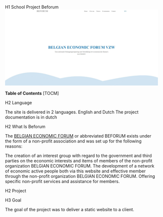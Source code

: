 H1 School Project Beforum
![](https://github.com/Liedev/beforum/blob/main/beforum.JPG)

**Table of Contents**
[TOCM]

H2 Language

The site is delivered in 2 languages. English and Dutch
The project documentation is in dutch

H2 What Is Beforum

The <a href="http://beforum.be/" target="_blank">BELGIAN ECONOMIC FORUM</a> or abbreviated BEFORUM exists under the form of a non-profit association and was set up for the following reasons:

The creation of an interest group with regard to the government and third parties on the economic interests and items of members of the non-profit organization BELGIAN ECONOMIC FORUM.
The development of a network of economic active people both via this website and effective member through the non-profit organization BELGIAN ECONOMIC FORUM.
Offering specific non-profit services and assistance for members.


H2 Project

H3 Goal

The goal of the project was to deliver a static website to a client.


